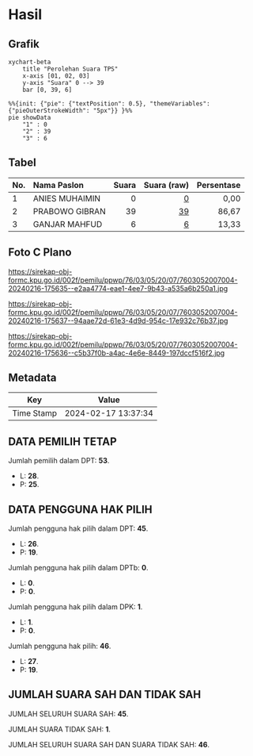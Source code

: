 # Hasil

## Grafik

```mermaid
xychart-beta
    title "Perolehan Suara TPS"
    x-axis [01, 02, 03]
    y-axis "Suara" 0 --> 39
    bar [0, 39, 6]
```

```mermaid
%%{init: {"pie": {"textPosition": 0.5}, "themeVariables": {"pieOuterStrokeWidth": "5px"}} }%%
pie showData
    "1" : 0
    "2" : 39
    "3" : 6
```

## Tabel

| No. | Nama Paslon    | Suara | Suara (raw) | Persentase |
|:--- |:-------------- | -----:| -----------:| ----------:|
| 1   | ANIES MUHAIMIN | 0     | [0][p-1]    | 0,00       |
| 2   | PRABOWO GIBRAN | 39    | [39][p-2]   | 86,67      |
| 3   | GANJAR MAHFUD  | 6     | [6][p-3]    | 13,33      |


[p-1]: https://github.com/gigit-pemilu/pemilu-2024-76-sulawesi-barat/blob/main/pilpres/hitung-suara/sub/76-sulawesi-barat/sub/03-mamasa/sub/05-tabulahan/sub/2007-tampak-kurra/sub/004-tps/sub/paslon-1.txt
[p-2]: https://github.com/gigit-pemilu/pemilu-2024-76-sulawesi-barat/blob/main/pilpres/hitung-suara/sub/76-sulawesi-barat/sub/03-mamasa/sub/05-tabulahan/sub/2007-tampak-kurra/sub/004-tps/sub/paslon-2.txt
[p-3]: https://github.com/gigit-pemilu/pemilu-2024-76-sulawesi-barat/blob/main/pilpres/hitung-suara/sub/76-sulawesi-barat/sub/03-mamasa/sub/05-tabulahan/sub/2007-tampak-kurra/sub/004-tps/sub/paslon-3.txt

## Foto C Plano

https://sirekap-obj-formc.kpu.go.id/002f/pemilu/ppwp/76/03/05/20/07/7603052007004-20240216-175635--e2aa4774-eae1-4ee7-9b43-a535a6b250a1.jpg

https://sirekap-obj-formc.kpu.go.id/002f/pemilu/ppwp/76/03/05/20/07/7603052007004-20240216-175637--94aae72d-61e3-4d9d-954c-17e932c76b37.jpg

https://sirekap-obj-formc.kpu.go.id/002f/pemilu/ppwp/76/03/05/20/07/7603052007004-20240216-175636--c5b37f0b-a4ac-4e6e-8449-197dccf516f2.jpg


## Metadata

| Key        | Value               |
| ---------- | ------------------- |
| Time Stamp | 2024-02-17 13:37:34 |


## DATA PEMILIH TETAP

Jumlah pemilih dalam DPT: **53**.
 * L: **28**.
 * P: **25**.

## DATA PENGGUNA HAK PILIH

Jumlah pengguna hak pilih dalam DPT: **45**.
 * L: **26**.
 * P: **19**.

Jumlah pengguna hak pilih dalam DPTb: **0**.
 * L: **0**.
 * P: **0**.

Jumlah pengguna hak pilih dalam DPK: **1**.
 * L: **1**.
 * P: **0**.

Jumlah pengguna hak pilih: **46**.
 * L: **27**.
 * P: **19**.

## JUMLAH SUARA SAH DAN TIDAK SAH

JUMLAH SELURUH SUARA SAH: **45**.

JUMLAH SUARA TIDAK SAH: **1**.

JUMLAH SELURUH SUARA SAH DAN SUARA TIDAK SAH: **46**.


